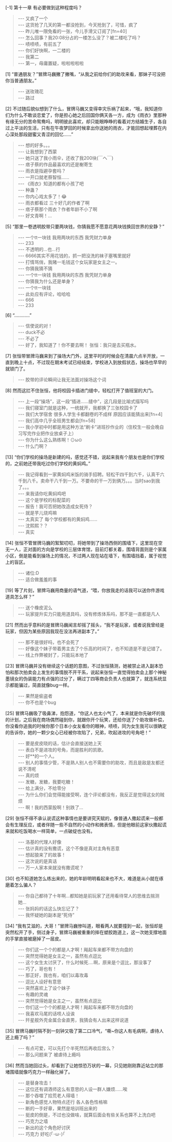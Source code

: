 
[-1] 第十一章 有必要做到这种程度吗？
>--- 又疯了一个<br>
>--- 这货抢了几天的第一都没抢到，今天抢到了，可惜，疯了<br>
>--- 昨儿唯一限免看的一张，今儿手滑又订阅了[fn=40]<br>
>--- 怎么回事？我20:08分占的一楼怎么没了？被二楼吃了吗？<br>
>--- 啧啧啧，有前五了<br>
>--- 你们好快啊，一二楼的<br>
>--- 我第二<br>
>--- 第一，毋庸置疑，啦啦啦啦啦<br>

[1] “普通朋友？”冒牌马巍撇了撇嘴，“从我之前给你们的助攻来看，那妹子可没把你当普通朋友。”
>--- 送玫瑰花<br>
>--- 路过<br>

[2] 不过随后貌似想到了什么，冒牌马巍又变得幸灾乐祸了起来，“哦，我知道你们为什么不敢谈恋爱了，你是担心她之后回国你俩天各一方，成为《雨衣》里那种有缘无分的苦命鸳鸯吗，明明彼此喜欢，却只能眼睁睁的看着对方结婚生子，各自过上平淡的生活，只有在午夜梦回的时候拿出你送她的雨衣，才能回想起埋葬在内心深处那段甜蜜又青涩的回忆……”
>--- 想的好多。。。<br>
>--- 让我想到了西蒙<br>
>--- 她只送了我小雨伞，还收了我200块(￣へ￣)<br>
>--- 痞子蔡的作品最喜欢的还是榭寄生<br>
>--- 雨衣是指避孕套吗？<br>
>--- 一开口就老蔡智恒……<br>
>--- 《雨衣》知道的都有小孩了吧<br>
>--- 种蛊？<br>
>--- 你内心戏太多了！😂<br>
>--- 雨衣都看过 三十好几的作者了啊<br>
>--- 痞子蔡那个雨衣？作者年龄不小了啊<br>
>--- 好文青啊！…<br>

[5] “那里一卷透明胶带只要两块钱，你猜我愿不愿意花两块钱换回世界的安静？”
>--- 一个tt一块钱 我用两块的东西 我凭财力单身<br>
>--- 233<br>
>--- 不透明的…也…行<br>
>--- 6666其实不用花钱的，抓一把没洗的袜子塞嘴里就好<br>
>--- 打情骂俏，我赌一毛钱这个女玩家是女主之一。<br>
>--- 你猜我猜不猜<br>
>--- 一个tt一块钱 我用两块的东西 我凭财力单身<br>
>--- 你猜我为什么还是单身？<br>
>--- 一个tt一块钱<br>
>--- 此处应有评论，哈哈哈<br>
>--- 666<br>
>--- 233<br>

[6] “…………”
>--- 信使说的对！<br>
>--- duck不必<br>
>--- 不必了<br>
>--- 好了，我知道了！你不要去啊！
张恒：我只是去买瓶水。<br>

[7] 张恒带冒牌马巍来到了操场大门外，这里平时的时候会在清晨六点半开放，一直到晚上十点，不过现在期末考试已经结束，学校进入到放假状态，操场也早早的就锁门了。
>--- 胶带的评论瞬间让我无法面对操场这个词<br>

[8] 然而这拦不住张恒，他将校园卡插进门缝中，轻松打开了值班室的大门。
>--- 上一段“操场”，这一段“插进……缝中”，这几段是比喻式描写吗<br>
>--- 我们寝室门就是这种，一统就开，我都换了三张校园卡了<br>
>--- 我们大学宿舍 很多人学生卡都翻卷的不成样 原因应该能猜出来[fn=4]<br>
>--- 我们高中几乎全班男生都会[fn=58]<br>
>--- 我小学初中时都是用这种方法“刷卡”进班抄作业的（住校生一般会晚自习写完作业把作业放桌子上）<br>
>--- 你为什么这么熟练啊！⊙ω⊙<br>
>--- 什么门啊？<br>

[13] “你们学校的操场是新建的吗，感觉还不错，说起来我有个朋友也是你们学校的，之前她还带我吃过你们学校的黄焖鸡。”
>--- 我记得看到一家黄焖鸡米饭的骑手招聘。轻松干四千到六千，认真干六千到八千。卖命干八千到一万。不要命的干一万到俩万。。。当时sao到我了。。。<br>
>--- 来我请你吃黄焖鸡吧<br>
>--- 这个是学校的标配菜的<br>
>--- 报告！我可否把她改造成女死侍？<br>
>--- 就是芋儿烧鸡嘛<br>
>--- 太真实了 每个学校都有的黄焖鸡……<br>
>--- 沈熙熙？？<br>
>--- 真实<br>

[14] 张恒不管冒牌马巍的絮絮叨叨，将她带到了操场西侧的围墙下，这里现在空无一人，正对面的方向是学校的三层体育馆，目前灯都关着，围墙背面则是个家属小区，倒是能看到操场上的情况，不过两人现在站在墙下，有围墙挡着，属于视觉上的盲区。
>--- 诸位:D<br>
>--- 适合做羞羞的事<br>

[19] 等了片刻，冒牌马巍用商量的语气道，“喂，你放我走的话我可以送你件游戏道具怎么样？”
>--- 送个橡皮泥么<br>
>--- 玩家提升实力只能用道具吗，没有修炼体系吗，那不是一直都是凡人<br>

[21] 然而出乎意料的是冒牌马巍闻言却摇了摇头，“我不是玩家，或者说我曾经是玩家，但因为某些原因我现在没法再进副本了。”
>--- 那不是很好吗，也不会死了<br>
>--- 好像这个妹子带着男主去了个乐高的时间了，也不知道是不是记错了。<br>
>--- 线上作弊被封了，只能玩本地了<br>

[23] 冒牌马巍并没有继续这个话题的意图，不过张恒猜测，她被禁止进入副本恐怕和那次拍卖会上发生的事情脱不开干系，说起来张恒一直觉得拍卖会上那个神秘墨镜女的伪装能力有点强的过分了，瞒过丁四等商会负责人也就算了，就连系统显示都能骗过，简直就像bug一样。
>--- 果然是偷盗者<br>
>--- 你不也是个bug<br>

[25] 冒牌马巍吸了吸鼻涕，抱怨道，“你这人也太小气了，本来就是你先破坏的我的计划，之后我在商场偶然碰到你，就跟你开个玩笑，还给你送了个助攻做补偿，你没看你追我的时候你那个日本小女友看你的眼神，啧啧，同为女生我可以很确定的告诉你，她的一颗少女心已经被你攻陷了，兄弟，吹起进攻的号角吧！”
>--- 要是皮皮晓的话，估计会直接送她上天<br>
>--- 表白不是进攻的号角，而是胜利的凯歌。<br>
>--- 好**的一个人。<br>
>--- 别人的事情少管，不是熟人别人也不需要你的助攻，而且是敌是友都还说不清呢<br>
>--- 真的烦<br>
>--- 发糖，发糖，我要吃糖！<br>
>--- 给上满分，不给零分<br>
>--- 为什么你们会觉得能接受啊，连个评论都没有，我反正是觉得这女的贼烦<br>
>--- 啊！我的西蒙股啊！别跌了...<br>

[29] 张恒不得不承认说谎这种事情也是要讲究天赋的，像普通人撒起谎来一般都会有生理反应，或者伴随一些不自然的小动作和微表情，但是他眼前这家伙撒起谎来就和吃饭喝水一样简单，一点破绽也没有。
>--- 洛基的代理人好像<br>
>--- 估计真的没有撒谎，这个不像是真对主角有恶意<br>
>--- 想起狼来了的故事！<br>
>--- 这次说的是真话<br>
>--- 万一人家本来就没有撒谎呢？<br>

[30] 也不知道她怎么练出来的，她的年龄明明看起来也不大，难道是从小就在琢磨着怎么骗人？
>--- 你自己都待了十年啊...都知她是前玩家了还用看待常人的思维去揣测她...<br>
>--- 张妈妈的话这么快忘记了？<br>
>--- 我怀疑她的副本是“死侍”<br>

[34] “我有艾滋的，大哥！”冒牌马巍惨叫道，眼看两人就要撞到一起，张恒却是突然松开了手，侧过身子，冒牌马巍被重重的摔在塑胶跑道上，这一次她支撑地面的手掌直接被磨掉了一层皮。
>--- 你们这一个个的都是人才啊！飚起车来都不带方向盘的<br>
>--- 突然觉得她是女主之一，虽然有点逗比<br>
>--- 这个女生太讨厌了，什么时候死....啊，原来是个逗比，那没事了<br>
>--- 巧了，哥也有！<br>
>--- 那正好，我也有，咱们以毒攻毒<br>
>--- 逗比人设好有意思<br>
>--- 突然喜欢上了设个妹子<br>
>--- 有趣的灵魂<br>
>--- 突然觉得她是女主之一，虽然有点逗比<br>
>--- 你们这一个个的都是人才啊！飚起车来都不带方向盘的<br>
>--- 我喜欢马尾的话唠人设诶<br>
>--- 歼星舰外壳金属合金直男，我猜会有人出来这样说道<br>

[35] 冒牌马巍时隔不到一刻钟又吸了第二口冷气，“嘶~你这人有毛病啊，虐待人还上瘾了吗？”
>--- 有点可爱，可以先打个半死然后再收后宫么？<br>
>--- 那么问题来了 被虐待上瘾吗<br>

[36] 然而当她回过头，却看到了让她惊恐万状的一幕，只见她刚刚靠近站立的那堵围墙就像巧克力一样融化掉了。
>--- 是替身攻击！<br>
>--- 这位还有调酒师这么有意思的人设一群人嫌烦……唉<br>
>--- 那个吞噬了拾荒老人得墙！<br>
>--- 新角色感觉人物特点还行 各人各色性格嘛<br>
>--- 断的一手好章，果然是培训班出来的<br>
>--- 挺皮的倒是，不过也没做啥，就算后面会有些关系也算不上洗白吧<br>
>--- 巧克力之墙<br>
>--- 新出的这个角色好讨厌<br>
>--- 巧克力 好吃(｢･ω･)｢<br>
